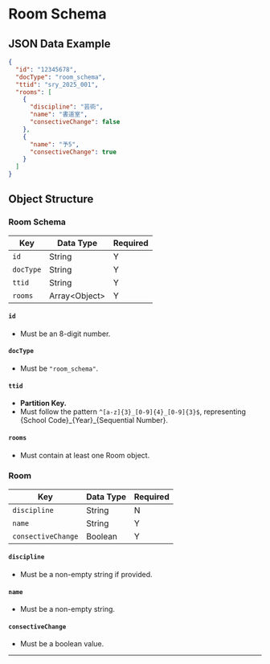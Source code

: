 # Room Schema

## JSON Data Example

```json
{
  "id": "12345678",
  "docType": "room_schema",
  "ttid": "sry_2025_001",
  "rooms": [
    {
      "discipline": "芸術",
      "name": "書道室",
      "consectiveChange": false
    },
    {
      "name": "予5",
      "consectiveChange": true
    }
  ]
}
```

## Object Structure

### Room Schema

| Key       | Data Type      | Required |
| --------- | -------------- | -------- |
| `id`      | String         | Y        |
| `docType` | String         | Y        |
| `ttid`    | String         | Y        |
| `rooms`   | Array<Object\> | Y        |

#### `id`
- Must be an 8-digit number.

#### `docType`
- Must be `"room_schema"`.

#### `ttid`
- **Partition Key.**
- Must follow the pattern `^[a-z]{3}_[0-9]{4}_[0-9]{3}$`, representing {School Code}\_{Year}\_{Sequential Number}.

#### `rooms`
- Must contain at least one Room object.

### Room

| Key                | Data Type | Required |
| ------------------ | --------- | -------- |
| `discipline`       | String    | N        |
| `name`             | String    | Y        |
| `consectiveChange` | Boolean   | Y        |

#### `discipline`
- Must be a non-empty string if provided.

#### `name`
- Must be a non-empty string.

#### `consectiveChange`
- Must be a boolean value.

---
